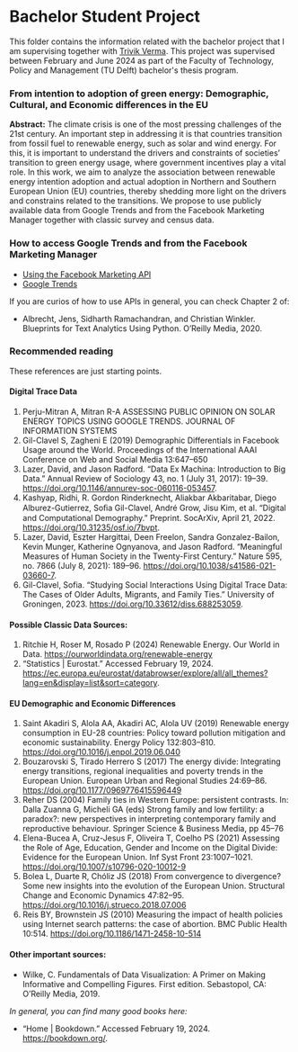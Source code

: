 # Bachelor Student Project

This folder contains the information related with the bachelor project that I am supervising together with [Trivik Verma](https://trivikverma.com/). This project was supervised between February and June 2024 as part of the Faculty of Technology, Policy and Management (TU Delft) bachelor's thesis program.

### From intention to adoption of green energy: Demographic, Cultural, and Economic differences in the EU

**Abstract:**
The climate crisis is one of the most pressing challenges of the 21st century. An important step in addressing it is that countries transition from fossil fuel to renewable energy, such as solar and wind energy. For this, it is important to understand the drivers and constraints of societies’ transition to green energy usage, where government incentives play a vital role. In this work, we aim to analyze the association between renewable energy intention adoption and actual adoption in Northern and Southern European Union (EU) countries, thereby shedding more light on the drivers and constrains related to the transitions. We propose to use publicly available data from Google Trends and from the Facebook Marketing Manager together with classic survey and census data.


 
### How to access Google Trends and from the Facebook Marketing Manager
* [Using the Facebook Marketing API](https://github.com/SofiaG1l/Taller_COLMEX_API/blob/main/Facebook_API/Facebook_API_FB_en.md)
* [Google Trends](https://trends.google.com/trends/)

If you are curios of how to use APIs in general, you can check Chapter 2 of:

* Albrecht, Jens, Sidharth Ramachandran, and Christian Winkler. Blueprints for Text Analytics Using Python. O’Reilly Media, 2020.


 
### Recommended reading
These references are just starting points.

#### Digital Trace Data
1. 	Perju-Mitran A, Mitran R-A ASSESSING PUBLIC OPINION ON SOLAR ENERGY TOPICS USING GOOGLE TRENDS. JOURNAL OF INFORMATION SYSTEMS
2. 	Gil-Clavel S, Zagheni E (2019) Demographic Differentials in Facebook Usage around the World. Proceedings of the International AAAI Conference on Web and Social Media 13:647–650
3. Lazer, David, and Jason Radford. “Data Ex Machina: Introduction to Big Data.” Annual Review of Sociology 43, no. 1 (July 31, 2017): 19–39. https://doi.org/10.1146/annurev-soc-060116-053457.
4. Kashyap, Ridhi, R. Gordon Rinderknecht, Aliakbar Akbaritabar, Diego Alburez-Gutierrez, Soﬁa Gil-Clavel, André Grow, Jisu Kim, et al. “Digital and Computational Demography.” Preprint. SocArXiv, April 21, 2022. https://doi.org/10.31235/osf.io/7bvpt.
5. Lazer, David, Eszter Hargittai, Deen Freelon, Sandra Gonzalez-Bailon, Kevin Munger, Katherine Ognyanova, and Jason Radford. “Meaningful Measures of Human Society in the Twenty-First Century.” Nature 595, no. 7866 (July 8, 2021): 189–96. https://doi.org/10.1038/s41586-021-03660-7.
6. Gil-Clavel, Sofia. “Studying Social Interactions Using Digital Trace Data: The Cases of Older Adults, Migrants, and Family Ties.” University of Groningen, 2023. https://doi.org/10.33612/diss.688253059.

#### Possible Classic Data Sources:
1. 	Ritchie H, Roser M, Rosado P (2024) Renewable Energy. Our World in Data. https://ourworldindata.org/renewable-energy
2. “Statistics | Eurostat.” Accessed February 19, 2024. https://ec.europa.eu/eurostat/databrowser/explore/all/all_themes?lang=en&display=list&sort=category.


#### EU Demographic and Economic Differences
1. Saint Akadiri S, Alola AA, Akadiri AC, Alola UV (2019) Renewable energy consumption in EU-28 countries: Policy toward pollution mitigation and economic sustainability. Energy Policy 132:803–810. https://doi.org/10.1016/j.enpol.2019.06.040
2. 	Bouzarovski S, Tirado Herrero S (2017) The energy divide: Integrating energy transitions, regional inequalities and poverty trends in the European Union. European Urban and Regional Studies 24:69–86. https://doi.org/10.1177/0969776415596449
3. 	Reher DS (2004) Family ties in Western Europe: persistent contrasts. In: Dalla Zuanna G, Micheli GA (eds) Strong family and low fertility: a paradox?: new perspectives in interpreting contemporary family and reproductive behaviour. Springer Science & Business Media, pp 45–76
4. 	Elena-Bucea A, Cruz-Jesus F, Oliveira T, Coelho PS (2021) Assessing the Role of Age, Education, Gender and Income on the Digital Divide: Evidence for the European Union. Inf Syst Front 23:1007–1021. https://doi.org/10.1007/s10796-020-10012-9
5. 	Bolea L, Duarte R, Chóliz JS (2018) From convergence to divergence? Some new insights into the evolution of the European Union. Structural Change and Economic Dynamics 47:82–95. https://doi.org/10.1016/j.strueco.2018.07.006
6. 	Reis BY, Brownstein JS (2010) Measuring the impact of health policies using Internet search patterns: the case of abortion. BMC Public Health 10:514. https://doi.org/10.1186/1471-2458-10-514

#### Other important sources:
* Wilke, C. Fundamentals of Data Visualization: A Primer on Making Informative and Compelling Figures. First edition. Sebastopol, CA: O’Reilly Media, 2019.

*In general, you can find many good books here:*

* “Home | Bookdown.” Accessed February 19, 2024. https://bookdown.org/.










